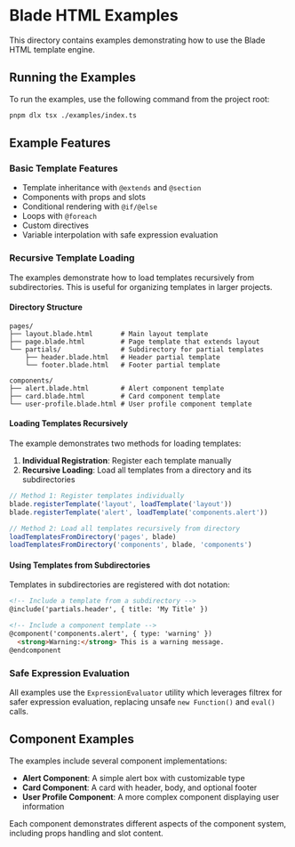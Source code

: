 # Blade HTML Examples

This directory contains examples demonstrating how to use the Blade HTML template engine.

## Running the Examples

To run the examples, use the following command from the project root:

```bash
pnpm dlx tsx ./examples/index.ts
```

## Example Features

### Basic Template Features

- Template inheritance with `@extends` and `@section`
- Components with props and slots
- Conditional rendering with `@if/@else`
- Loops with `@foreach`
- Custom directives
- Variable interpolation with safe expression evaluation

### Recursive Template Loading

The examples demonstrate how to load templates recursively from subdirectories. This is useful for organizing templates in larger projects.

#### Directory Structure

```text
pages/
├── layout.blade.html       # Main layout template
├── page.blade.html         # Page template that extends layout
└── partials/               # Subdirectory for partial templates
    ├── header.blade.html   # Header partial template
    └── footer.blade.html   # Footer partial template

components/
├── alert.blade.html        # Alert component template
├── card.blade.html         # Card component template
└── user-profile.blade.html # User profile component template
```

#### Loading Templates Recursively

The example demonstrates two methods for loading templates:

1. **Individual Registration**: Register each template manually
2. **Recursive Loading**: Load all templates from a directory and its subdirectories

```typescript
// Method 1: Register templates individually
blade.registerTemplate('layout', loadTemplate('layout'))
blade.registerTemplate('alert', loadTemplate('components.alert'))

// Method 2: Load all templates recursively from directory
loadTemplatesFromDirectory('pages', blade)
loadTemplatesFromDirectory('components', blade, 'components')
```

#### Using Templates from Subdirectories

Templates in subdirectories are registered with dot notation:

```html
<!-- Include a template from a subdirectory -->
@include('partials.header', { title: 'My Title' })

<!-- Include a component template -->
@component('components.alert', { type: 'warning' })
  <strong>Warning:</strong> This is a warning message.
@endcomponent
```

### Safe Expression Evaluation

All examples use the `ExpressionEvaluator` utility which leverages filtrex for safer expression evaluation, replacing unsafe `new Function()` and `eval()` calls.

## Component Examples

The examples include several component implementations:

- **Alert Component**: A simple alert box with customizable type
- **Card Component**: A card with header, body, and optional footer
- **User Profile Component**: A more complex component displaying user information

Each component demonstrates different aspects of the component system, including props handling and slot content.

